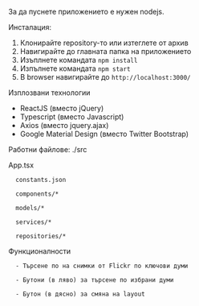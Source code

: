 За да пуснете приложението е нужен nodejs.

Инсталация:
1) Клонирайте repository-то или изтеглете от архив
2) Навигирайте до главната папка на приложението
3) Изъплнете командата `npm install`
4) Изпълнете командата `npm start`
5) В browser навигирайте до `http://localhost:3000/`

Изплозвани технологии
- ReactJS (вместо jQuery)
- Typescript (вместо Javascript)
- Axios (вместо jquery.ajax)
- Google Material Design (вместо Twitter Bootstrap)

Работни файлове:
./src

App.tsx

      constants.json

      components/*

      models/*

      services/*

      repositories/*

Функционалности

      - Търсене по на снимки от Flickr по ключови думи

      - Бутони (в ляво) за търсене по избрани думи

      - Бутон (в дясно) за смяна на layout
